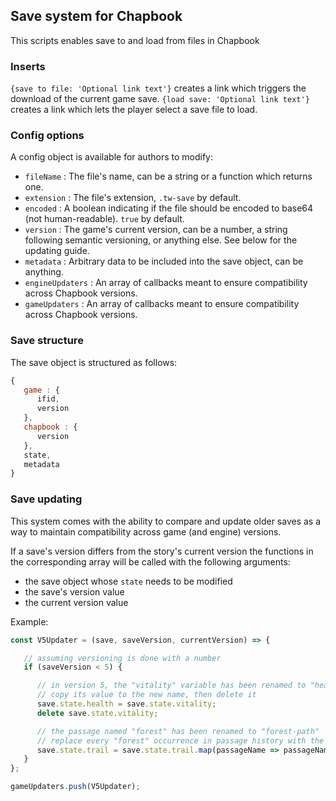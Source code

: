 ## Save system for Chapbook

This scripts enables save to and load from files in Chapbook

### Inserts

`{save to file: 'Optional link text'}` creates a link which triggers the download of the current game save.
`{load save: 'Optional link text'}` creates a link which lets the player select a save file to load.

### Config options

A config object is available for authors to modify:
- `fileName` : The file's name, can be a string or a function which returns one.
- `extension` : The file's extension, `.tw-save` by default.
- `encoded` : A boolean indicating if the file should be encoded to base64 (not human-readable). `true` by default.
- `version` : The game's current version, can be a number, a string following semantic versioning, or anything else. See below for the updating guide.
- `metadata` : Arbitrary data to be included into the save object, can be anything.
- `engineUpdaters` : An array of callbacks meant to ensure compatibility across Chapbook versions.
- `gameUpdaters` : An array of callbacks meant to ensure compatibility across Chapbook versions.

### Save structure

The save object is structured as follows:
```js
{
   game : {
      ifid,
      version
   },
   chapbook : {
      version
   },
   state,
   metadata
}
```

### Save updating

This system comes with the ability to compare and update older saves as a way to maintain compatibility across game (and engine) versions.

If a save's version differs from the story's current version the functions in the corresponding array will be called with the following arguments:
- the save object whose `state` needs to be modified
- the save's version value
- the current version value

Example:
```js
const V5Updater = (save, saveVersion, currentVersion) => {

   // assuming versioning is done with a number
   if (saveVersion < 5) {

      // in version 5, the "vitality" variable has been renamed to "health"
      // copy its value to the new name, then delete it
      save.state.health = save.state.vitality;
      delete save.state.vitality;

      // the passage named "forest" has been renamed to "forest-path"
      // replace every "forest" occurrence in passage history with the new name
      save.state.trail = save.state.trail.map(passageName => passageName === "forest" ? "forest-path" : passageName);
   }
};

gameUpdaters.push(V5Updater);
```